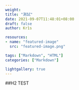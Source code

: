 ```yaml
---
weight:
title: "測試"
date: 2021-09-07T11:48:01+08:00
draft: false
author: Kr1s

resources:
- name: "featured-image"
  src: "featured-image.png"

tags: ["Markdown", "HTML"]
categories: ["Markdown"]

lightgallery: true
---
```


##H2 TEST